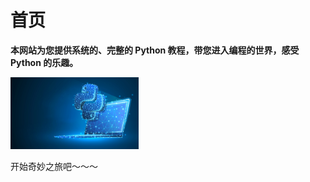 # 首页



**本网站为您提供系统的、完整的 Python 教程，带您进入编程的世界，感受 Python 的乐趣。**

<img src="static/index-cover.jpg" alt="index-cover" style="zoom:20%;" />

开始奇妙之旅吧～～～

